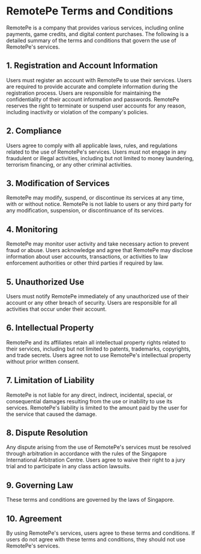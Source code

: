 # RemotePe Terms and Conditions

RemotePe is a company that provides various services, including online payments, game credits, and digital content purchases. The following is a detailed summary of the terms and conditions that govern the use of RemotePe's services.

## 1. Registration and Account Information

Users must register an account with RemotePe to use their services. Users are required to provide accurate and complete information during the registration process. Users are responsible for maintaining the confidentiality of their account information and passwords. RemotePe reserves the right to terminate or suspend user accounts for any reason, including inactivity or violation of the company's policies.

## 2. Compliance

Users agree to comply with all applicable laws, rules, and regulations related to the use of RemotePe's services. Users must not engage in any fraudulent or illegal activities, including but not limited to money laundering, terrorism financing, or any other criminal activities.

## 3. Modification of Services

RemotePe may modify, suspend, or discontinue its services at any time, with or without notice. RemotePe is not liable to users or any third party for any modification, suspension, or discontinuance of its services.

## 4. Monitoring

RemotePe may monitor user activity and take necessary action to prevent fraud or abuse. Users acknowledge and agree that RemotePe may disclose information about user accounts, transactions, or activities to law enforcement authorities or other third parties if required by law.

## 5. Unauthorized Use

Users must notify RemotePe immediately of any unauthorized use of their account or any other breach of security. Users are responsible for all activities that occur under their account.

## 6. Intellectual Property

RemotePe and its affiliates retain all intellectual property rights related to their services, including but not limited to patents, trademarks, copyrights, and trade secrets. Users agree not to use RemotePe's intellectual property without prior written consent.

## 7. Limitation of Liability

RemotePe is not liable for any direct, indirect, incidental, special, or consequential damages resulting from the use or inability to use its services. RemotePe's liability is limited to the amount paid by the user for the service that caused the damage.

## 8. Dispute Resolution

Any dispute arising from the use of RemotePe's services must be resolved through arbitration in accordance with the rules of the Singapore International Arbitration Centre. Users agree to waive their right to a jury trial and to participate in any class action lawsuits.

## 9. Governing Law

These terms and conditions are governed by the laws of Singapore.

## 10. Agreement

By using RemotePe's services, users agree to these terms and conditions. If users do not agree with these terms and conditions, they should not use RemotePe's services.
